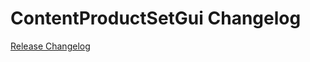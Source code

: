 # ContentProductSetGui Changelog

[Release Changelog](https://github.com/spryker/content-product-set-gui/releases)
